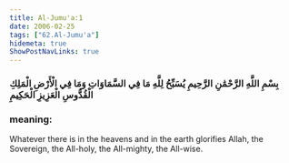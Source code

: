 ```yaml
---
title: Al-Jumu'a:1
date: 2006-02-25
tags: ["62.Al-Jumu'a"]
hidemeta: true 
ShowPostNavLinks: true 
---
```

### بِسْمِ اللَّهِ الرَّحْمَٰنِ الرَّحِيمِ يُسَبِّحُ لِلَّهِ مَا فِي السَّمَاوَاتِ وَمَا فِي الْأَرْضِ الْمَلِكِ الْقُدُّوسِ الْعَزِيزِ الْحَكِيمِ
### meaning: 
Whatever there is in the heavens and in the earth glorifies Allah, the Sovereign, the All-holy, the All-mighty, the All-wise.
